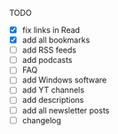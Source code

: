 TODO

-   [x] fix links in Read
-   [x] add all bookmarks
-   [ ] add RSS feeds
-   [ ] add podcasts
-   [ ] FAQ
-   [ ] add Windows software
-   [ ] add YT channels
-   [ ] add descriptions
-   [ ] add all newsletter posts
-   [ ] changelog
